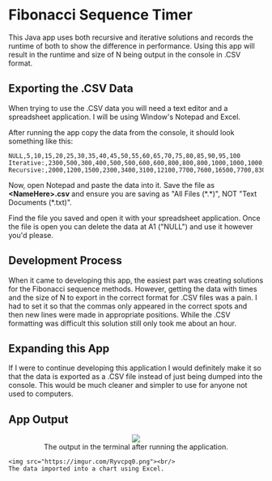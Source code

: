 # Fibonacci Sequence Timer
This Java app uses both recursive and iterative solutions and records the runtime of both to show the difference in performance. Using this app will result in the runtime and size of N being output in the console in .CSV format. 

## Exporting the .CSV Data
When trying to use the .CSV data you will need a text editor and a spreadsheet application. I will be using Window's Notepad and Excel. 

After running the app copy the data from the console, it should look something like this:

    NULL,5,10,15,20,25,30,35,40,45,50,55,60,65,70,75,80,85,90,95,100 
	Iterative:,2300,500,300,400,500,500,600,600,800,800,800,1000,1000,1000,1200,1200,1300,1400,1400,4700
	Recursive:,2000,1200,1500,2300,3400,3100,12100,7700,7600,16500,7700,8300,11900,9500,11200,11800,12000,12300,13600,13400

Now, open Notepad and paste the data into it. Save the file as **\<NameHere\>.csv** and ensure you are saving as "All Files (\*.\*)", NOT "Text Documents (\*.txt)".

Find the file you saved and open it with your spreadsheet application. Once the file is open you can delete the data at A1 ("NULL") and use it however you'd please. 

## Development Process
When it came to developing this app, the easiest part was creating solutions for the Fibonacci sequence methods. However, getting the data with times and the size of N to export in the correct format for .CSV files was a pain. I had to set it so that the commas only appeared in the correct spots and then new lines were made in appropriate positions. While the .CSV formatting was difficult this solution still only took me about an hour. 

## Expanding this App
If I were to continue developing this application I would definitely make it so that the data is exported as a .CSV file instead of just being dumped into the console. This would be much cleaner and simpler to use for anyone not used to computers. 

## App Output
<p align='center'>
	<img src="https://imgur.com/mmEXdCV.png"><br/>
	The output in the terminal after running the application.
	
	
	<img src="https://imgur.com/Ryvcpq0.png"><br/>
	The data imported into a chart using Excel.
</p>
